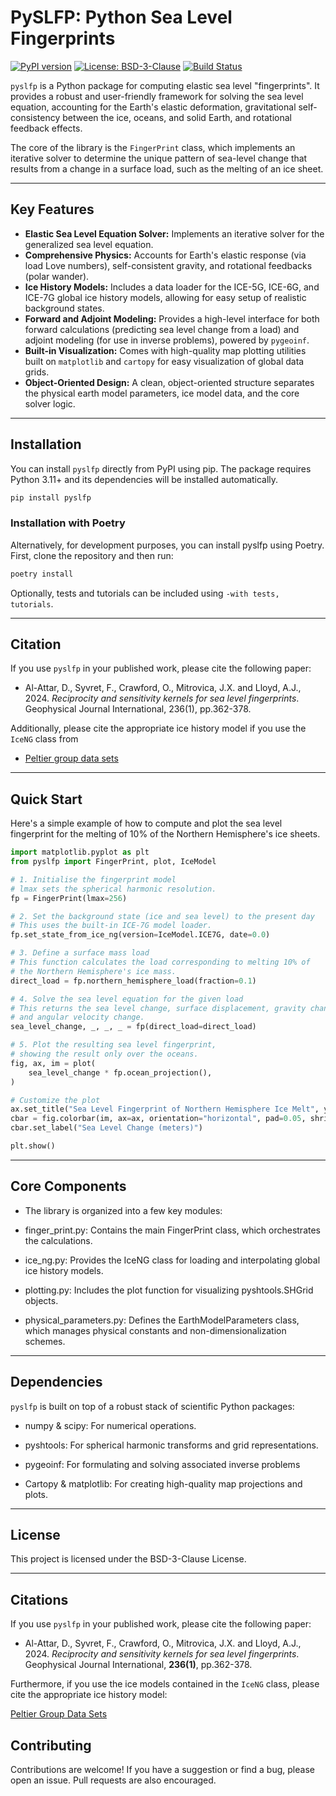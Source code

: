 # PySLFP: Python Sea Level Fingerprints 

[![PyPI version](https://badge.fury.io/py/pyslfp.svg)](https://badge.fury.io/py/pyslfp)
[![License: BSD-3-Clause](https://img.shields.io/badge/License-BSD--3--Clause-blue.svg)](https://opensource.org/licenses/BSD-3-Clause)
[![Build Status](https://img.shields.io/travis/com/your-username/pyslfp.svg)](https://travis-ci.com/your-username/pyslfp)

`pyslfp` is a Python package for computing elastic sea level "fingerprints". It provides a robust and user-friendly framework for solving the sea level equation, accounting for the Earth's elastic deformation, gravitational self-consistency between the ice, oceans, and solid Earth, and rotational feedback effects.

The core of the library is the `FingerPrint` class, which implements an iterative solver to determine the unique pattern of sea-level change that results from a change in a surface load, such as the melting of an ice sheet.

---

## Key Features 

* **Elastic Sea Level Equation Solver:** Implements an iterative solver for the generalized sea level equation.
* **Comprehensive Physics:** Accounts for Earth's elastic response (via load Love numbers), self-consistent gravity, and rotational feedbacks (polar wander).
* **Ice History Models:** Includes a data loader for the ICE-5G, ICE-6G, and ICE-7G global ice history models, allowing for easy setup of realistic background states.
* **Forward and Adjoint Modeling:** Provides a high-level interface for both forward calculations (predicting sea level change from a load) and  adjoint modeling (for use in inverse problems), powered by `pygeoinf`.
* **Built-in Visualization:** Comes with high-quality map plotting utilities built on `matplotlib` and `cartopy` for easy visualization of global data grids.
* **Object-Oriented Design:** A clean, object-oriented structure separates the physical earth model parameters, ice model data, and the core solver logic.

---

## Installation

You can install `pyslfp` directly from PyPI using pip. The package requires Python 3.11+ and its dependencies will be installed automatically.

```bash
pip install pyslfp
```

### Installation with Poetry 

Alternatively, for development purposes, you can install pyslfp using Poetry. First, clone the repository and then run:

```bash 
poetry install 
```

Optionally, tests and tutorials can be included using ```-with tests, tutorials```.

---

## Citation 

If you use `pyslfp` in your published work, please cite the following paper:

*   Al-Attar, D., Syvret, F., Crawford, O., Mitrovica, J.X. and Lloyd, A.J., 2024. *Reciprocity and sensitivity kernels for sea level fingerprints*. Geophysical Journal International, 236(1), pp.362-378.

Additionally, please cite the appropriate ice history model if you use the `IceNG` class from

*   [Peltier group data sets](https://www.atmosp.physics.utoronto.ca/~peltier/data.php)

---

## Quick Start

Here's a simple example of how to compute and plot the sea level fingerprint for the melting of 10% of the Northern Hemisphere's ice sheets.

```python
import matplotlib.pyplot as plt
from pyslfp import FingerPrint, plot, IceModel

# 1. Initialise the fingerprint model
# lmax sets the spherical harmonic resolution.
fp = FingerPrint(lmax=256)

# 2. Set the background state (ice and sea level) to the present day
# This uses the built-in ICE-7G model loader.
fp.set_state_from_ice_ng(version=IceModel.ICE7G, date=0.0)

# 3. Define a surface mass load
# This function calculates the load corresponding to melting 10% of
# the Northern Hemisphere's ice mass.
direct_load = fp.northern_hemisphere_load(fraction=0.1)

# 4. Solve the sea level equation for the given load
# This returns the sea level change, surface displacement, gravity change,
# and angular velocity change.
sea_level_change, _, _, _ = fp(direct_load=direct_load)

# 5. Plot the resulting sea level fingerprint,
# showing the result only over the oceans.
fig, ax, im = plot(
    sea_level_change * fp.ocean_projection(),
)

# Customize the plot
ax.set_title("Sea Level Fingerprint of Northern Hemisphere Ice Melt", y=1.1)
cbar = fig.colorbar(im, ax=ax, orientation="horizontal", pad=0.05, shrink=0.7)
cbar.set_label("Sea Level Change (meters)")

plt.show()
```

---
## Core Components

* The library is organized into a few key modules:

* finger_print.py: Contains the main FingerPrint class, which orchestrates the calculations.

* ice_ng.py: Provides the IceNG class for loading and interpolating global ice history models.

* plotting.py: Includes the plot function for visualizing pyshtools.SHGrid objects.

* physical_parameters.py: Defines the EarthModelParameters class, which manages physical constants and non-dimensionalization schemes.

---

## Dependencies

`pyslfp` is built on top of a robust stack of scientific Python packages:

* numpy & scipy: For numerical operations.

* pyshtools: For spherical harmonic transforms and grid representations.

* pygeoinf: For formulating and solving associated inverse problems

* Cartopy & matplotlib: For creating high-quality map projections and plots.

---

## License

This project is licensed under the BSD-3-Clause License.

--- 

## Citations

If you use `pyslfp` in your published work, please cite the following paper:

*    Al-Attar, D., Syvret, F., Crawford, O., Mitrovica, J.X. and Lloyd, A.J., 2024. *Reciprocity and sensitivity kernels for sea level fingerprints*. Geophysical Journal International, **236(1)**, pp.362-378.
  
Furthermore, if you use the ice models contained in the `IceNG` class, please cite the appropriate ice history model:

[Peltier Group Data Sets](https://www.atmosp.physics.utoronto.ca/~peltier/data.php)

## Contributing

Contributions are welcome! If you have a suggestion or find a bug, please open an issue. Pull requests are also encouraged.